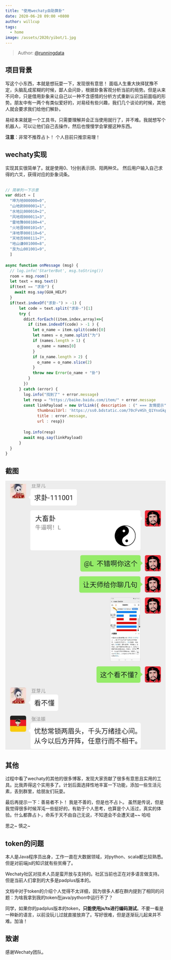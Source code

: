 ```yaml
---
title: "使用wechaty自助算卦"
date: 2020-06-28 09:00 +0800
author: willcup
tags:
  - home
image: /assets/2020/yibot/1.jpg
---
```


> Author: [@runningdata](https://github.com/runningdata)

## 项目背景

写这个小东西，本就是想玩耍一下，发现很有意思！ 面临人生重大抉择犹豫不定，头脑乱成浆糊的时候，鄙人会问卦，根据卦象客观分析当前的局势。但是从来不问命，只是借用卦象来让自己以一种不含感情的分析方式重新认识当前面临的形势。朋友中有一两个有类似爱好的，对易经有些兴趣，我们几个谈论的时候，其他人就会要求我们给他们解卦。

易经本来就是一个工具书，只需要理解并会正当使用就行了，并不难。我就想写个机器人，可以让他们自己去操作，然后也慢慢学会掌握这种东西。

**注意**：非常不推荐占卜！ 个人目前只推崇易理！
<!--more-->

## wechaty实现

实现其实很简单了。就是使用0、1分别表示阴、阳两种爻。 然后用户输入自己求得的六爻，获得对应的卦象词条。

```javascript

// 简单列一下示意
var ddict = [
  "坤为地000000=0",
  "山地剥000001=1",
  "水地比000010=2",
  "风地观000011=3",
  "雷地豫000100=4",
  "火地晋000101=5",
  "泽地萃000110=6",
  "天地否000111=7",
  "地山谦001000=8",
  "艮为山001001=9",
  ]

async function onMessage (msg) {
  // log.info('StarterBot', msg.toString())
  room = msg.room()
  let text = msg.text()
  if(text == "求卦") {
    await msg.say(GUA_HELP)
  }
  if(text.indexOf("求卦-") > -1) {
      let code = text.split("求卦-")[1]
      try {
        ddict.forEach((item,index,array)=>{
          if (item.indexOf(code) > -1 ) {
            let o_name = item.split(code)[0]
            let names = o_name.split("为")
            if (names.length > 1) {
              o_name = names[0]
            }
            if (o_name.length > 2) {
              o_name = o_name.slice(2)
            }
            throw new Error(o_name + "卦")
          }
        })
      } catch (error) {
        log.info("找到了" + error.message)
        let resp = "https://baike.baidu.com/item/" + error.message
        const linkPayload = new UrlLink({ description : (" === 友情提示" + msg.from().name() + " === \n看易理，命运自己掌握，我们只需要看清时局！"),
              thumbnailUrl: 'https://ss0.bdstatic.com/70cFvHSh_Q1YnxGkpoWK1HF6hhy/it/u=3740483648,506813176&fm=26&gp=0.jpg',
              title : error.message,
              url : resp})

        log.info(resp)
        await msg.say(linkPayload)
      }
  }
}
```

## 截图

![效果图 @4x](/assets/2020/yibot/1.jpg)

## 其他

过程中看了wechaty的其他的很多博客，发现大家贡献了很多有意思且实用的工具。比我弄得这个实用多了。计划后面选择性地丰富一下功能，添加一些生活元素，丢到群里，给朋友们玩耍。

最后再提示一下：善易者不卜！ 我是不善的，但是也不占卜。 虽然是传说，但是我觉得很多时候浑沌一些挺好的，有助于个人思考，也算是个人活过，真实的体验。什么都靠占卜，命系于天不由自己无说，不知道会不会遭天谴~~ 哈哈

思之~ 慎之~

## token的问题

本人是Java程序员出身，工作一直在大数据领域，对python、scala都比较熟悉。但是对前端js的知识就有些贫瘠了。

Wechaty社区对技术人员是蛮开放与支持的。社区当前也正在对多语言做支持。但是当前人们拿到的大多是padplus版本的。

文档中对于token的介绍个人觉得不太详细，因为很多人都在群内提到了相同的问题：为啥我拿到我的token在java/python中运行不了？

同学，如果你的padplus版本的token，**只能使用js/ts进行编码测试**。不要一看是一种新的语言，以前没玩儿过就直接放弃了。写好很难，但是逐渐玩儿起来并不难。加油！

## 致谢

感谢Wechaty团队。

